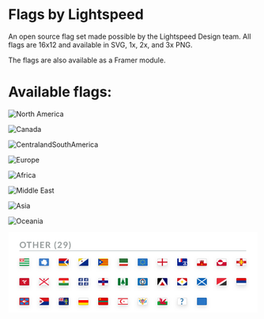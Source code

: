 # Flags by Lightspeed
An open source flag set made possible by the Lightspeed Design team.
All flags are 16x12 and available in SVG, 1x, 2x, and 3x PNG.

The flags are also available as a Framer module.

# Available flags:
![North America](preview/North-America.png)

![Canada](preview/Canada.png)

![CentralandSouthAmerica](preview/Central-and-South-America.png)

![Europe](preview/Europe.png)

![Africa](preview/Africa.png)

![Middle East](preview/Middle-East.png)

![Asia](preview/Asia.png)

![Oceania](preview/Oceania.png)

![Other](preview/Other.png)
